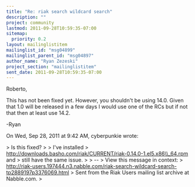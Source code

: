 ```yaml
---
title: "Re: riak search wildcard search"
description: ""
project: community
lastmod: 2011-09-28T10:59:35-07:00
sitemap:
  priority: 0.2
layout: mailinglistitem
mailinglist_id: "msg04899"
mailinglist_parent_id: "msg04897"
author_name: "Ryan Zezeski"
project_section: "mailinglistitem"
sent_date: 2011-09-28T10:59:35-07:00
---
```



Roberto,

This has not been fixed yet. However, you shouldn't be using 14.0. Given
that 1.0 will be released in a few days I would use one of the RCs but if
not that then at least use 14.2.

-Ryan

On Wed, Sep 28, 2011 at 9:42 AM, cyberpunkie wrote:

&gt; Is this fixed?
&gt;
&gt; I've installed
&gt; http://downloads.basho.com/riak/CURRENT/riak-0.14.0-1.el5.x86\\_64.rpm and
&gt; still have the same issue.
&gt;
&gt; --
&gt; View this message in context:
&gt; http://riak-users.197444.n3.nabble.com/riak-search-wildcard-search-tp2889197p3376069.html
&gt; Sent from the Riak Users mailing list archive at Nabble.com.
&gt;

